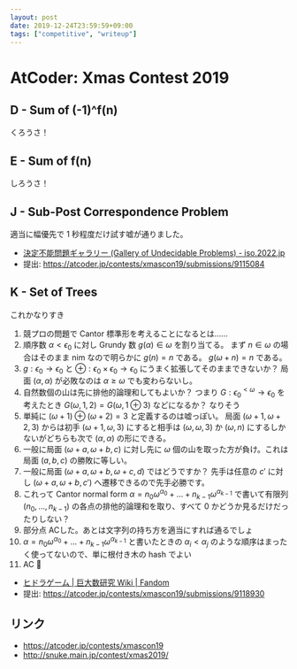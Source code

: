 ```yaml
---
layout: post
date: 2019-12-24T23:59:59+09:00
tags: ["competitive", "writeup"]
---
```


# AtCoder: Xmas Contest 2019

## D - Sum of (-1)^f(n)

くろうさ！

## E - Sum of f(n)

しろうさ！

## J - Sub-Post Correspondence Problem

適当に幅優先で $1$ 秒程度だけ試す嘘が通りました。

-   [決定不能問題ギャラリー (Gallery of Undecidable Problems) - iso.2022.jp](http://iso.2022.jp/math/undecidable-problems/#post-correspondence-problem)
-   提出: <https://atcoder.jp/contests/xmascon19/submissions/9115084>

## K - Set of Trees

これかなりすき

1.  競プロの問題で Cantor 標準形を考えることになるとは……
1.  順序数 $\alpha \lt \epsilon_0$ に対し Grundy 数 $g(\alpha) \in \omega$ を割り当てる。
    まず $n \in \omega$ の場合はそのまま nim なので明らかに $g(n) = n$ である。
    $g(\omega + n) = n$ である。
1.  $g : \epsilon_0 \to \epsilon_0$ と $\oplus : \epsilon_0 \times \epsilon_0 \to \epsilon_0$ にうまく拡張してそのままできないか？
    局面 $(\alpha, \alpha)$ が必敗なのは $\alpha \ge \omega$ でも変わらないし。
1.  自然数個の山は先に排他的論理和してもよいか？ つまり $G : \epsilon_0^{\lt \omega} \to \epsilon_0$ を考えたとき $G(\omega, 1, 2) = G(\omega, 1 \oplus 3)$ などになるか？ なりそう
1.  単純に $(\omega + 1) \oplus (\omega + 2) = 3$ と定義するのは嘘っぽい。
    局面 $(\omega + 1, \omega + 2, 3)$ からは初手 $(\omega + 1, \omega, 3)$ にすると相手は $(\omega, \omega, 3)$ か $(\omega, n)$ にするしかないがどちらも次で $(\alpha, \alpha)$ の形にできる。
1.  一般に局面 $(\omega + a, \omega + b, c)$ に対し先に $\omega$ 個の山を取った方が負け。これは局面 $(a, b, c)$ の勝敗に等しい。
1.  一般に局面 $(\omega + a, \omega + b, \omega + c, d)$ ではどうですか？ 先手は任意の $c'$ に対し $(\omega + a, \omega + b, c')$ へ遷移できるので先手必勝です。
1.  これって Cantor normal form $\alpha = n_0 \omega^{\alpha_0} + \dots + n _ {k-1} \omega^{\alpha _ {k-1}}$ で書いて有限列 $(n_0, \dots, n _ {k-1})$ の各点の排他的論理和を取り、すべて $0$ かどうか見るだけだったりしない？
1.  部分点 ACした。あとは文字列の持ち方を適当にすれば通るでしょ
1.  $\alpha = n_0 \omega^{\alpha_0} + \dots + n _ {k-1} \omega^{\alpha _ {k-1}}$ と書いたときの $\alpha_i \lt \alpha_j$ のような順序はまったく使ってないので、単に根付き木の hash でよい
1.  AC 🎉

-   [ヒドラゲーム | 巨大数研究 Wiki | Fandom](https://googology.wikia.org/ja/wiki/%E3%83%92%E3%83%89%E3%83%A9%E3%82%B2%E3%83%BC%E3%83%A0)
-   提出: <https://atcoder.jp/contests/xmascon19/submissions/9118930>

## リンク

-   <https://atcoder.jp/contests/xmascon19>
-   <http://snuke.main.jp/contest/xmas2019/>
